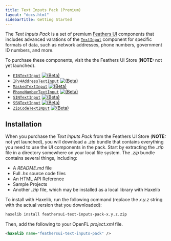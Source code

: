 ```yaml
---
title: Text Inputs Pack (Premium)
layout: "docs.html"
sidebarTitle: Getting Started
---
```


The _Text Inputs Pack_ is a set of premium [Feathers UI](/) components that includes advanced varations of the [`TextInput`](../text-input.md) component for specific formats of data, such as network addresses, phone numbers, government ID numbers, and more.

To purchase these components, visit the the Feathers UI Store (**NOTE:** not yet launched).

- [`EINTextInput`](./ein-text-input.md) <a href="../semver.md#beta-apis"><img class="beta" src="/img/beta.png" alt="(Beta)"/></a>
- [`IPv4AddressTextInput`](./ipv4-address-text-input.md) <a href="../semver.md#beta-apis"><img class="beta" src="/img/beta.png" alt="(Beta)"/></a>
- [`MaskedTextInput`](./masked-text-input.md) <a href="../semver.md#beta-apis"><img class="beta" src="/img/beta.png" alt="(Beta)"/></a>
- [`PhoneNumberTextInput`](./phone-number-text-input.md) <a href="../semver.md#beta-apis"><img class="beta" src="/img/beta.png" alt="(Beta)"/></a>
- [`SINTextInput`](./sin-text-input.md) <a href="../semver.md#beta-apis"><img class="beta" src="/img/beta.png" alt="(Beta)"/></a>
- [`SSNTextInput`](./ssn-text-input.md) <a href="../semver.md#beta-apis"><img class="beta" src="/img/beta.png" alt="(Beta)"/></a>
- [`ZipCodeTextINput`](./zip-code-text-input.md) <a href="../semver.md#beta-apis"><img class="beta" src="/img/beta.png" alt="(Beta)"/></a>

## Installation

When you purchase the _Text Inputs Pack_ from the Feathers UI Store (**NOTE:** not yet launched), you will download a _.zip_ bundle that contains everything you need to use the UI components in the pack. Start by extracting the _.zip_ file in a directory somewhere on your local file system. The _.zip_ bundle contains several things, including:

- A _README.md_ file
- Full _.hx_ source code files
- An HTML API Reference
- Sample Projects
- Another _.zip_ file, which may be installed as a local library with Haxelib

To install with Haxelib, run the following command (replace the _x.y.z_ string with the actual version that you downloaded):

```sh
haxelib install feathersui-text-inputs-pack-x.y.z.zip
```

Then, add the following to your OpenFL _project.xml_ file.

```xml
<haxelib name="feathersui-text-inputs-pack" />
```